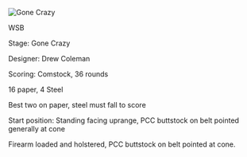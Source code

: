 ![Gone Crazy](https://github.com/bagellord/USPSA-Stages/blob/master/31%2B%20rounds/Gone%20Crazy%20-%2036%20rounds%20-%20Comstock/Gone%20Crazy.png)

WSB

Stage: Gone Crazy

Designer: Drew Coleman

Scoring: Comstock, 36 rounds

16 paper, 4 Steel

Best two on paper, steel must fall to score

Start position: Standing facing uprange, PCC buttstock on belt pointed generally at cone

Firearm loaded and holstered, PCC buttstock on belt pointed at cone.

